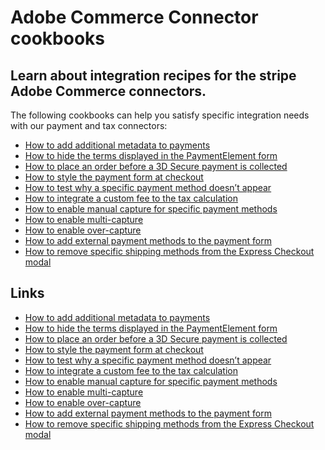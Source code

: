 # Adobe Commerce Connector cookbooks

## Learn about integration recipes for the stripe Adobe Commerce connectors.

The following cookbooks can help you satisfy specific integration needs with our
payment and tax connectors:

- [How to add additional metadata to
payments](https://docs.stripe.com/connectors/adobe-commerce/cookbooks/add-additional-metadata)
- [How to hide the terms displayed in the PaymentElement
form](https://docs.stripe.com/connectors/adobe-commerce/cookbooks/hide-terms)
- [How to place an order before a 3D Secure payment is
collected](https://docs.stripe.com/connectors/adobe-commerce/cookbooks/place-order-first)
- [How to style the payment form at
checkout](https://docs.stripe.com/connectors/adobe-commerce/cookbooks/style-payment-element)
- [How to test why a specific payment method doesn’t
appear](https://docs.stripe.com/connectors/adobe-commerce/cookbooks/test-specific-method)
- [How to integrate a custom fee to the tax
calculation](https://docs.stripe.com/connectors/adobe-commerce/cookbooks/tax-additional-fees)
- [How to enable manual capture for specific payment
methods](https://docs.stripe.com/connectors/adobe-commerce/cookbooks/enable-manual-capture)
- [How to enable
multi-capture](https://docs.stripe.com/connectors/adobe-commerce/cookbooks/enable-multi-capture)
- [How to enable
over-capture](https://docs.stripe.com/connectors/adobe-commerce/cookbooks/enable-over-capture)
- [How to add external payment methods to the payment
form](https://docs.stripe.com/connectors/adobe-commerce/cookbooks/external-payment-methods)
- [How to remove specific shipping methods from the Express Checkout
modal](https://docs.stripe.com/connectors/adobe-commerce/cookbooks/disable-express-checkout-payment-methods)

## Links

- [How to add additional metadata to
payments](https://docs.stripe.com/connectors/adobe-commerce/cookbooks/add-additional-metadata)
- [How to hide the terms displayed in the PaymentElement
form](https://docs.stripe.com/connectors/adobe-commerce/cookbooks/hide-terms)
- [How to place an order before a 3D Secure payment is
collected](https://docs.stripe.com/connectors/adobe-commerce/cookbooks/place-order-first)
- [How to style the payment form at
checkout](https://docs.stripe.com/connectors/adobe-commerce/cookbooks/style-payment-element)
- [How to test why a specific payment method doesn’t
appear](https://docs.stripe.com/connectors/adobe-commerce/cookbooks/test-specific-method)
- [How to integrate a custom fee to the tax
calculation](https://docs.stripe.com/connectors/adobe-commerce/cookbooks/tax-additional-fees)
- [How to enable manual capture for specific payment
methods](https://docs.stripe.com/connectors/adobe-commerce/cookbooks/enable-manual-capture)
- [How to enable
multi-capture](https://docs.stripe.com/connectors/adobe-commerce/cookbooks/enable-multi-capture)
- [How to enable
over-capture](https://docs.stripe.com/connectors/adobe-commerce/cookbooks/enable-over-capture)
- [How to add external payment methods to the payment
form](https://docs.stripe.com/connectors/adobe-commerce/cookbooks/external-payment-methods)
- [How to remove specific shipping methods from the Express Checkout
modal](https://docs.stripe.com/connectors/adobe-commerce/cookbooks/disable-express-checkout-payment-methods)